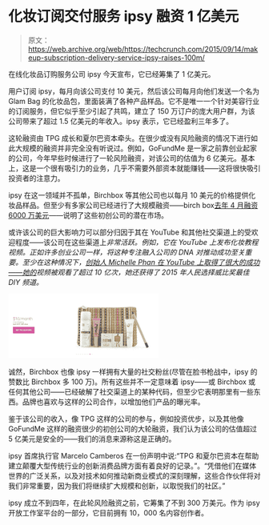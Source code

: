 # 化妆订阅交付服务 ipsy 融资 1 亿美元 

> 原文：<https://web.archive.org/web/https://techcrunch.com/2015/09/14/makeup-subscription-delivery-service-ipsy-raises-100m/>

在线化妆品订购服务公司 ipsy 今天宣布，它已经筹集了 1 亿美元。

用户订阅 ipsy，每月向该公司支付 10 美元，然后该公司每月向他们发送一个名为 Glam Bag 的化妆品包，里面装满了各种产品样品。它不是唯一一个针对美容行业的订阅服务，但它似乎至少引起了共鸣，建立了 150 万订户的庞大用户群，为该公司带来了超过 1.5 亿美元的年收入。ipsy 表示，它已经盈利三年多了。

这轮融资由 TPG 成长和夏尔巴资本牵头。在很少或没有风险融资的情况下进行如此大规模的融资并非完全没有听说过。例如，GoFundMe 是一家之前靠创业起家的公司，今年早些时候进行了一轮风险融资，对该公司的估值为 6 亿美元。基本上，这是一个很有吸引力的业务，几乎不需要外部资本就能赚钱——这将很快吸引投资者的注意力。

ipsy 在这一领域并不孤单，Birchbox 等其他公司也以每月 10 美元的价格提供化妆品样品。但至少有多家公司已经进行了大规模融资——birch box[去年 4 月融资 6000 万美元](https://web.archive.org/web/20230125221048/https://techcrunch.com/2014/04/21/birchbox-raises-60-million/)——说明了这些初创公司的潜在市场。

或许该公司的巨大影响力可以部分归因于其在 YouTube 和其他社交渠道上的受欢迎程度——该公司在这些渠道上*非常活跃。例如，它在 YouTube 上发布化妆教程视频。正如许多创业公司一样，将这种专注融入公司的 DNA 对推动成功至关重要。至少在这种情况下，[创始人 Michelle Phan 在 YouTube 上取得了很大的成功——她的](https://web.archive.org/web/20230125221048/https://www.youtube.com/user/MichellePhan/about)视频被观看了超过 10 亿次，她还获得了 2015 年人民选择威比奖最佳 DIY 频道。*

![ipsy glam bag](img/3b62981928de439d88453a25addee2dc.png)

诚然，Birchbox 也像 ipsy 一样拥有大量的社交粉丝(尽管在脸书枪战中，ipsy 的赞数比 Birchbox 多 100 万)。所有这些并不一定意味着 ipsy——或 Birchbox 或任何其他公司——已经破解了社交渠道上的某种代码，但至少它表明那里有一些东西。品牌也喜欢与这样的公司合作，以增加他们产品的曝光率。

鉴于该公司的收入，像 TPG 这样的公司的参与，例如投资优步，以及其他像 GoFundMe 这样的融资很少的初创公司的大轮融资，我们认为该公司的估值超过 5 亿美元是安全的——我们的消息来源称这是正确的。

ipsy 首席执行官 Marcelo Camberos 在一份声明中说:“TPG 和夏尔巴资本在帮助建立颠覆大型传统行业的创新消费品牌方面有着良好的记录。”。“凭借他们在媒体世界的广泛关系，以及对技术如何推动新商业模式的深刻理解，这些合作伙伴将对我们非常重要，因为我们将继续扩大规模和创新，以取悦我们的社区。”

ipsy 成立不到四年，在此轮风险融资之前，它筹集了不到 300 万美元。作为 ipsy 开放工作室平台的一部分，它目前拥有 10，000 名内容创作者。